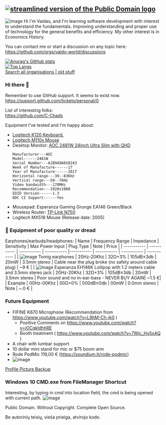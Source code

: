 [![streamlined version of the Public Domain logo](https://openclipart.org/image/400px/211358)](https://openclipart.org/detail/211358/public-domain-logo)  
---
![image](https://user-images.githubusercontent.com/21064622/174440303-6e62df49-9ef9-40fb-9733-cddc0575f7ab.png)
Hi I'm Vaidas, and I'm learning software development with interest to understand the fundamentals. 
Improving understanding and proper use of technology for the general benefits and efficiency.
My other interest is in Economics History.

You can contact me or start a discussion on any topic here:  
https://github.com/orgs/vaido-world/discussions

[![Anurag's GitHub stats](https://github-readme-stats.vercel.app/api?username=boqsc&show_icons=true&theme=merko)](#)     
[![Top Langs](https://github-readme-stats.vercel.app/api/top-langs/?username=boqsc&layout=compact&theme=merko)](#)    
[Search all organisations | old stuff](https://github.com/search?q=language%3Ad+org%3Aclanguage-org++org%3Adashtopaneldev++org%3AFeldoworh++org%3AGarbageProjects++org%3Ainternationl++org%3Anon-copyrighted++org%3Aprocessor-programming-language++org%3APublicdomain-org++org%3APurposeTechnology++org%3Avaido-world++org%3AWebCitation++org%3Awoodedworld)

### Hi there 👋

<!--
**BoQsc/BoQsc** is a ✨ _special_ ✨ repository because its `README.md` (this file) appears on your GitHub profile.

Here are some ideas to get you started:

- 🔭 I’m currently working on ...
- 🌱 I’m currently learning ...
- 👯 I’m looking to collaborate on ...
- 🤔 I’m looking for help with ...
- 💬 Ask me about ...
- 📫 How to reach me: ...
- 😄 Pronouns: ...
- ⚡ Fun fact: ...
-->

Remember to use GitHub support. It seems to exist now.  
https://support.github.com/tickets/personal/0

List of interesting folks:  
https://github.com/C-Chads


Equipment I've tested and I'm happy about:
* [Logitech K120 Keyboard.](https://www.logitech.com/en-roeu/products/keyboards/k120-usb-standard-computer.html)
* [Logitech M110s Mouse](https://www.logitech.com/en-roeu/products/mice/m110-silent-corded-mouse.910-005488.html)
* Desktop Monitor: [AOC 2481W 24inch Ultra Slim with QHD](https://eu.aoc.com/en/products/monitors/i2481fxh)
  ```
  Manufacturer---AOC
  Model------2481W
  Serial Number---AJEH49A010243
  Week of Manufacture------17
  Year of Manufacture------2017
  Horizontal range---30--83KHz
  Vertical range---50--76Hz
  Video bandwidth---170MHz
  Recommendation---1920x1080
  EDID Version------1.3
  DDC CI Support------Yes
  ```
* Mousepad: Esperanza Gaming Grunge EA146 Green/Black
* Wireless Router: [TP-Link N750](https://www.tp-link.com/us/home-networking/wifi-router/tl-wdr4300/)
* Logitech MX518 Mouse (Release date: 2005)

### 🚫 Equipment of poor quality or dread 
Earphones/earbuds/headphones:
 |  Name                                                              | Frequency Range | Impedance | Sensitivity | Max Power Input | Plug Type | Note | Price |
 | ----------- | ----------- | ----------- | ----------- |----------- | ----------- | ----------- | ----------- |
 | ![image](https://user-images.githubusercontent.com/21064622/138446627-7ef70f73-b663-4d28-aa50-cab9777a37ba.png) Tomig earphones                                                     | 20Hz-20Khz      | 32Ω+3% | 105dB±3db | 20mW | 3.5mm stereo | Cable near the plug broke (no safety around cable plug) | ~9 € |
 |  ![image](https://user-images.githubusercontent.com/21064622/138464279-8f6fea7b-a882-4191-9cef-07d8bc00f5b3.png) Esperanza EH146K Lollipop with 1.2 meters cable and 3.5mm stereo jack      | 20Hz-20Khz      | 32Ω+3% | 105dB±3db | 20mW | 3.5mm stereo | Poor sound and no in-ear-bass - NEVER BUY AGAIN| ~1.5 €|
 | Example                                                     | 00Hz-00Khz      | 00Ω+0% | 000dB±0db | 00mW | 0.0mm stereo | Note | ~.0 € | 


### Future Equipment
* FIFINE K670 Microphone (Recommendation from https://www.youtube.com/watch?v=L9hM-Ch-jk0 )
  *  Positive Comments on https://www.youtube.com/watch?v=iOCqkldhhRE
  * Booth treatment ( https://www.youtube.com/watch?v=7Wjc_Hv5xAQ )
* A chair with lumbar support
* 10 dollar mini stand for mic or $75 boom arm
* Rode PodMic 119,00 € (https://soundium.lt/rode-podmic)
* ![image](https://user-images.githubusercontent.com/21064622/172068509-2338c18f-956a-49d4-8bdf-fd1a0c405ba8.png)


[Profile Picture Backup](https://user-images.githubusercontent.com/21064622/132020698-aa4aea50-7f4a-494d-b73f-df18a07615ab.png)


### Windows 10 CMD.exe from FileManager Shortcut
Interesting, by typing in cmd into location field, the cmd is being opened with current path.
![image](https://user-images.githubusercontent.com/21064622/135114116-50bb4bcc-1001-4a5a-bee4-8499217607e2.png)

Public Domain.
Without Copyright.
Complete Open Source.

Be autorinių teisių, vieša prieiga, atvirojo kodo.
